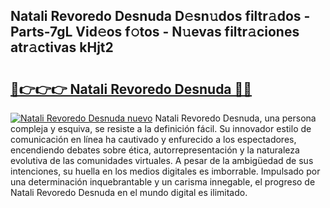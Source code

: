 ## Natali Revoredo Desnuda D𝚎sn𝚞dos filtr𝚊dos - Parts-7gL Vid𝚎os f𝚘tos - N𝚞evas filtr𝚊ciones atr𝚊ctivas kHjt2

# <h2><a href="http://mb3ymh.tromn.icu/?c=Natali+Revoredo+Desnuda">🔗👉👉👉 Natali Revoredo Desnuda 🔗🔗</a></h2>

[![Natali Revoredo Desnuda nuevo](https://i.imgur.com/pEAQMta.gif)](http://mb3ymh.tromn.icu/?c=Natali+Revoredo+Desnuda)
Natali Revoredo Desnuda, una persona compleja y esquiva, se resiste a la definición fácil. Su innovador estilo de comunicación en línea ha cautivado y enfurecido a los espectadores, encendiendo debates sobre ética, autorrepresentación y la naturaleza evolutiva de las comunidades virtuales. A pesar de la ambigüedad de sus intenciones, su huella en los medios digitales es imborrable. Impulsado por una determinación inquebrantable y un carisma innegable, el progreso de Natali Revoredo Desnuda en el mundo digital es ilimitado.
